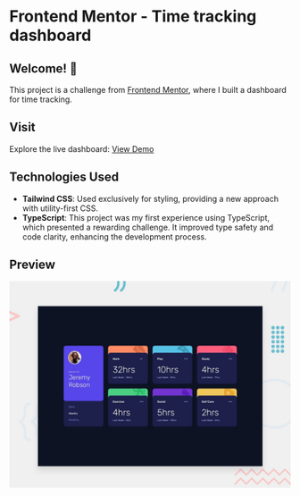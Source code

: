 # Frontend Mentor - Time tracking dashboard

## Welcome! 👋

This project is a challenge from [Frontend Mentor](https://www.frontendmentor.io), where I built a dashboard for time tracking.

## Visit

Explore the live dashboard: [View Demo](https://vabdullh.github.io/time-tracking-dashboard/dist/)

## Technologies Used

- **Tailwind CSS**: Used exclusively for styling, providing a new approach with utility-first CSS.
- **TypeScript**: This project was my first experience using TypeScript, which presented a rewarding challenge. It improved type safety and code clarity, enhancing the development process.

## Preview

![Design preview for the Time tracking dashboard coding challenge](./design/desktop-preview.jpg)

